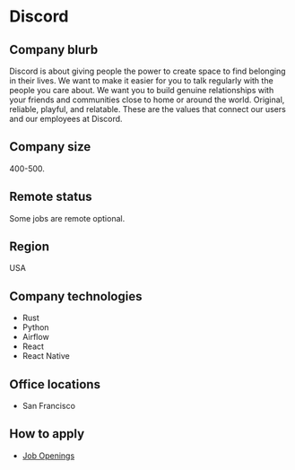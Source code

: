 # Discord

## Company blurb

Discord is about giving people the power to create space to find belonging in their lives. We want to make it easier for you to talk regularly with the people you care about. We want you to build genuine relationships with your friends and communities close to home or around the world. Original, reliable, playful, and relatable. These are the values that connect our users and our employees at Discord.

## Company size

400-500.

## Remote status

Some jobs are remote optional.

## Region

USA

## Company technologies

* Rust
* Python
* Airflow
* React
* React Native

## Office locations

* San Francisco

## How to apply

* [Job Openings](https://discord.com/jobs)
